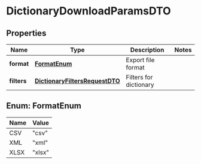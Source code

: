 

# DictionaryDownloadParamsDTO


## Properties

| Name | Type | Description | Notes |
|------------ | ------------- | ------------- | -------------|
|**format** | [**FormatEnum**](#FormatEnum) | Export file format |  |
|**filters** | [**DictionaryFiltersRequestDTO**](DictionaryFiltersRequestDTO.md) | Filters for dictionary |  |



## Enum: FormatEnum

| Name | Value |
|---- | -----|
| CSV | &quot;csv&quot; |
| XML | &quot;xml&quot; |
| XLSX | &quot;xlsx&quot; |



